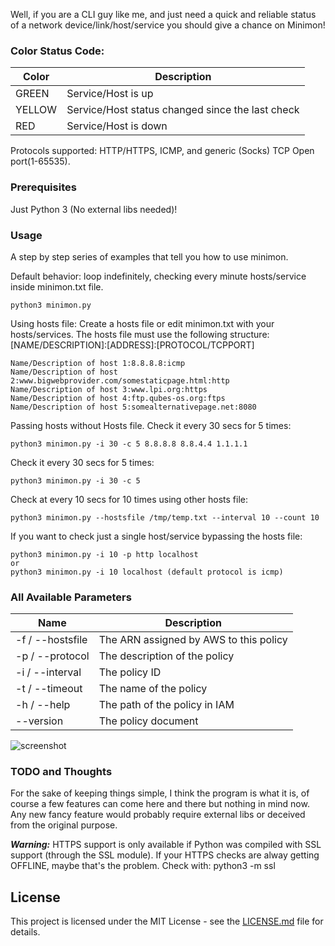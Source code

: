 Well, if you are a CLI guy like me, and just need a quick and reliable status of a network device/link/host/service you should give a chance on Minimon!

### Color Status Code:
| Color | Description |
|------|-------------|
| GREEN | Service/Host is up |
| YELLOW | Service/Host status changed since the last check |
| RED | Service/Host is down |

Protocols supported:
HTTP/HTTPS, ICMP, and generic (Socks) TCP Open port(1-65535).

### Prerequisites

Just Python 3 (No external libs needed)!

### Usage

A step by step series of examples that tell you how to use minimon.

Default behavior: loop indefinitely, checking every minute hosts/service inside minimon.txt file.
```
python3 minimon.py
```
Using hosts file:
Create a hosts file or edit minimon.txt with your hosts/services.
The hosts file must use the following structure:
[NAME/DESCRIPTION]:[ADDRESS]:[PROTOCOL/TCPPORT]
```
Name/Description of host 1:8.8.8.8:icmp
Name/Description of host 2:www.bigwebprovider.com/somestaticpage.html:http
Name/Description of host 3:www.lpi.org:https
Name/Description of host 4:ftp.qubes-os.org:ftps
Name/Description of host 5:somealternativepage.net:8080
```

Passing hosts without Hosts file.
Check it every 30 secs for 5 times:
```
python3 minimon.py -i 30 -c 5 8.8.8.8 8.8.4.4 1.1.1.1
```

Check it every 30 secs for 5 times:
```
python3 minimon.py -i 30 -c 5
```

Check at every 10 secs for 10 times using other hosts file:
```
python3 minimon.py --hostsfile /tmp/temp.txt --interval 10 --count 10 
```
If you want to check just a single host/service bypassing the hosts file:
```
python3 minimon.py -i 10 -p http localhost
or
python3 minimon.py -i 10 localhost (default protocol is icmp)
```
### All Available Parameters
| Name | Description |
|------|-------------|
| -f / --hostsfile | The ARN assigned by AWS to this policy |
| -p / --protocol | The description of the policy |
| -i / --interval | The policy ID |
| -t / --timeout | The name of the policy |
| -h / --help | The path of the policy in IAM |
| --version | The policy document |

![screenshot](https://i.imgur.com/QGzBWzQ.png)

### TODO and Thoughts
For the sake of keeping things simple, I think the program is what it is, of course a few features can come here and there but  nothing in mind now. Any new fancy feature would probably require external libs or deceived from the original purpose.

***Warning:*** HTTPS support is only available if Python was compiled with SSL support (through the SSL module).
If your HTTPS checks are alway getting OFFLINE, maybe that's the problem. 
Check with: python3 -m ssl 

## License

This project is licensed under the MIT License - see the [LICENSE.md](LICENSE.md) file for details.
